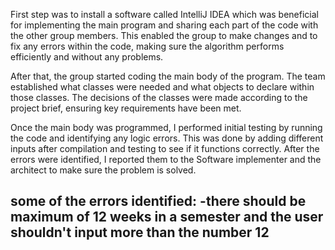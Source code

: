 
First step was to install a software called IntelliJ IDEA which was beneficial for implementing the main program and sharing each part of the code with the other group members. This enabled the group to make changes and to fix any errors within the code, making sure the algorithm performs efficiently and without any problems.

After that, the group started coding the main body of the program. The team established what classes were needed and what objects to declare within those classes. The decisions of the classes were made according to the project brief, ensuring key requirements have been met.

Once the main body was programmed, I performed initial testing by running the code and identifying any logic errors. This was done by adding different inputs after compilation and testing to see if it functions correctly. After the errors were identified, I reported them to the Software implementer and the architect to make sure the problem is solved. 

some of the errors identified:
-there should be maximum of 12 weeks in a semester and the user shouldn't input more than the number 12
-

